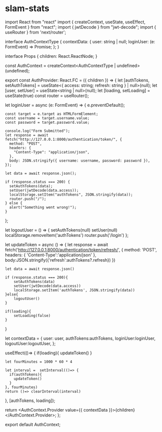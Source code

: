 # slam-stats

import React from "react"
import { createContext, useState, useEffect, FormEvent } from "react";
import { jwtDecode } from "jwt-decode";
import { useRouter } from 'next/router';

interface AuthContextType {
  contextData: {
    user: string | null;
    loginUser: (e: FormEvent<HTMLFormElement>) => Promise<void>;
  };
}

interface Props {
  children: React.ReactNode;
}

const AuthContext = createContext<AuthContextType | undefined>(undefined);


export const AuthProvider: React.FC<Props> = ({ children }) => {
  let [authTokens, setAuthTokens] = useState<{ access: string; refresh: string } | null>(null);
  let [user, setUser] = useState<string | null>(null);
  let [loading, setLoading] = useState(true)
  const router = useRouter();

  let loginUser = async (e: FormEvent<HTMLFormElement>) => {
    e.preventDefault();

    const target = e.target as HTMLFormElement;
    const username = target.username.value;
    const password = target.password.value;

    console.log("Form Submitted");
    let response = await fetch("http://127.0.0.1:8000/authentication/token/", {
      method: "POST",
      headers: {
        "Content-Type": "application/json",
      },
      body: JSON.stringify({ username: username, password: password }),
    });

    let data = await response.json();

    if (response.status === 200) {
      setAuthTokens(data);
      setUser(jwtDecode(data.access));
      localStorage.setItem("authTokens", JSON.stringify(data));
      router.push("/");
    } else {
      alert("Something went wrong!");
    }
  };

  let logoutUser = () => {
    setAuthTokens(null)
    setUser(null)
    localStorage.removeItem('authTokens')
    router.push('/login')
  };

  let updateToken = async () => {
    let response = await fetch('http://127.0.0.1:8000/authentication/token/refresh/', {
        method: 'POST',
        headers: {
            'Content-Type':'application/json'
        },
        body:JSON.stringify({'refresh':authTokens?.refresh})
    })

    let data = await response.json()
    
    if (response.status === 200){
        setAuthTokens(data)
        setUser(jwtDecode(data.access))
        localStorage.setItem('authTokens', JSON.stringify(data))
    }else{
        logoutUser()
    }

    if(loading){
        setLoading(false)
    }
  }

  let contextData = {
    user: user,
    authTokens:authTokens,
    loginUser:loginUser,
    logoutUser:logoutUser,
  };

  useEffect(()=> {
    if(loading){
      updateToken()
    }

    let fourMinutes = 1000 * 60 * 4

    let interval =  setInterval(()=> {
      if(authTokens){
        updateToken()
      }
    }, fourMinutes)
    return ()=> clearInterval(interval)

  }, [authTokens, loading]);


  return <AuthContext.Provider value={{ contextData }}>{children}</AuthContext.Provider>;
};

export default AuthContext;

